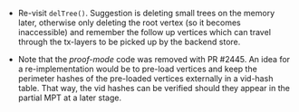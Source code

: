 * Re-visit `delTree()`. Suggestion is deleting small trees on the memory later,
  otherwise only deleting the root vertex (so it becomes inaccessible) and
  remember the follow up vertices which can travel through the tx-layers
  to be picked up by the backend store.

* Note that the *proof-mode* code was removed with PR #2445. An idea for a
  re-implementation would be to pre-load vertices and keep the perimeter
  hashes of the pre-loaded vertices externally in a vid-hash table. That way,
  the vid hashes can be verified should they appear in the partial MPT at a
  later stage.
